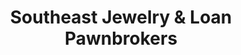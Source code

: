---
title: "Southeast Jewelry & Loan Pawnbrokers"
url: /baltimore/southeast-jewelry-und-loan-pawnbrokers/
shop: Leiher
---